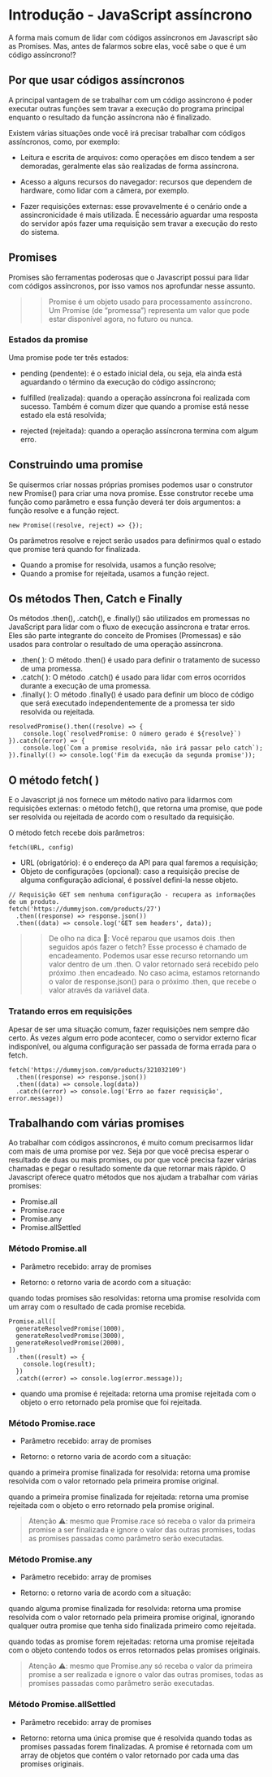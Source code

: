 # Introdução - JavaScript assíncrono
A forma mais comum de lidar com códigos assíncronos em Javascript são as Promises. Mas, antes de falarmos sobre elas, você sabe o que é um código assíncrono!?

## Por que usar códigos assíncronos

A principal vantagem de se trabalhar com um código assíncrono é poder executar outras funções sem travar a execução do programa principal enquanto o resultado da função assíncrona não é finalizado.

Existem várias situações onde você irá precisar trabalhar com códigos assíncronos, como, por exemplo:

- Leitura e escrita de arquivos: como operações em disco tendem a ser demoradas, geralmente elas são realizadas de forma assíncrona.

- Acesso a alguns recursos do navegador: recursos que dependem de hardware, como lidar com a câmera, por exemplo.

- Fazer requisições externas: esse provavelmente é o cenário onde a assincronicidade é mais utilizada. É necessário aguardar uma resposta do servidor após fazer uma requisição sem travar a execução do resto do sistema.

## Promises

Promises são ferramentas poderosas que o Javascript possui para lidar com códigos assíncronos, por isso vamos nos aprofundar nesse assunto.

>> Promise é um objeto usado para processamento assíncrono. Um Promise (de “promessa”) representa um valor que pode estar disponível agora, no futuro ou nunca.

### Estados da promise
Uma promise pode ter três estados:

- pending (pendente): é o estado inicial dela, ou seja, ela ainda está aguardando o término da execução do código assíncrono;

- fulfilled (realizada): quando a operação assíncrona foi realizada com sucesso. Também é comum dizer que quando a promise está nesse estado ela está resolvida;

- rejected (rejeitada): quando a operação assíncrona termina com algum erro.

## Construindo uma promise

Se quisermos criar nossas próprias promises podemos usar o construtor new Promise() para criar uma nova promise. Esse construtor recebe uma função como parâmetro e essa função deverá ter dois argumentos: a função resolve e a função reject.

``new Promise((resolve, reject) => {});``

Os parâmetros resolve e reject serão usados para definirmos qual o estado que promise terá quando for finalizada.

- Quando a promise for resolvida, usamos a função resolve;
- Quando a promise for rejeitada, usamos a função reject.

## Os métodos Then, Catch e Finally

Os métodos .then(), .catch(), e .finally() são utilizados em promessas no JavaScript para lidar com o fluxo de execução assíncrona e tratar erros. Eles são parte integrante do conceito de Promises (Promessas) e são usados para controlar o resultado de uma operação assíncrona.


- .then( ): O método .then() é usado para definir o tratamento de sucesso de uma promessa.
- .catch( ): O método .catch() é usado para lidar com erros ocorridos durante a execução de uma promessa.
- .finally( ): O método .finally() é usado para definir um bloco de código que será executado independentemente de a promessa ter sido resolvida ou rejeitada. 

````
resolvedPromise().then((resolve) => {
    console.log(`resolvedPromise: O número gerado é ${resolve}`)
}).catch((error) => {
    console.log(`Com a promise resolvida, não irá passar pelo catch`);
}).finally(() => console.log('Fim da execução da segunda promise'));
````
## O método fetch( )

E o Javascript já nos fornece um método nativo para lidarmos com requisições externas: o método fetch(), que retorna uma promise, que pode ser resolvida ou rejeitada de acordo com o resultado da requisição.

O método fetch recebe dois parâmetros:

``fetch(URL, config)``

- URL (obrigatório): é o endereço da API para qual faremos a requisição;
- Objeto de configurações (opcional): caso a requisição precise de alguma configuração adicional, é possível defini-la nesse objeto.

````
// Requisição GET sem nenhuma configuração - recupera as informações de um produto.
fetch('https://dummyjson.com/products/27')
  .then((response) => response.json())
  .then((data) => console.log('GET sem headers', data));
````

>> De olho na dica 👀: Você reparou que usamos dois .then seguidos após fazer o fetch? Esse processo é chamado de encadeamento. Podemos usar esse recurso retornando um valor dentro de um .then. O valor retornado será recebido pelo próximo .then encadeado. No caso acima, estamos retornando o valor de response.json() para o próximo .then, que recebe o valor através da variável data.

### Tratando erros em requisições
Apesar de ser uma situação comum, fazer requisições nem sempre dão certo. Ás vezes algum erro pode acontecer, como o servidor externo ficar indisponível, ou alguma configuração ser passada de forma errada para o fetch.

````
fetch('https://dummyjson.com/products/321032109')
  .then((response) => response.json())
  .then((data) => console.log(data))
  .catch((error) => console.log('Erro ao fazer requisição', error.message))
````

## Trabalhando com várias promises
Ao trabalhar com códigos assíncronos, é muito comum precisarmos lidar com mais de uma promise por vez. Seja por que você precisa esperar o resultado de duas ou mais promises, ou por que você precisa fazer várias chamadas e pegar o resultado somente da que retornar mais rápido. O Javascript oferece quatro métodos que nos ajudam a trabalhar com várias promises:

- Promise.all
- Promise.race
- Promise.any
- Promise.allSettled

### Método Promise.all

- Parâmetro recebido: array de promises

- Retorno: o retorno varia de acordo com a situação:

quando todas promises são resolvidas: retorna uma promise resolvida com um array com o resultado de cada promise recebida.

````
Promise.all([
  generateResolvedPromise(1000),
  generateResolvedPromise(3000),
  generateResolvedPromise(2000),
])
  .then((result) => {
    console.log(result);
  })
  .catch((error) => console.log(error.message));
````
- quando uma promise é rejeitada: retorna uma promise rejeitada com o objeto o erro retornado pela promise que foi rejeitada.

### Método Promise.race

- Parâmetro recebido: array de promises

- Retorno: o retorno varia de acordo com a situação:

quando a primeira promise finalizada for resolvida: retorna uma promise resolvida com o valor retornado pela primeira promise original.

quando a primeira promise finalizada for rejeitada: retorna uma promise rejeitada com o objeto o erro retornado pela promise original.

> Atenção ⚠️: mesmo que Promise.race só receba o valor da primeira promise a ser finalizada e ignore o valor das outras promises, todas as promises passadas como parâmetro serão executadas.

### Método Promise.any
- Parâmetro recebido: array de promises

- Retorno: o retorno varia de acordo com a situação:

quando alguma promise finalizada for resolvida: retorna uma promise resolvida com o valor retornado pela primeira promise original, ignorando qualquer outra promise que tenha sido finalizada primeiro como rejeitada.

quando todas as promise forem rejeitadas: retorna uma promise rejeitada com o objeto contendo todos os erros retornados pelas promises originais.

>Atenção ⚠️: mesmo que Promise.any só receba o valor da primeira promise a ser realizada e ignore o valor das outras promises, todas as promises passadas como parâmetro serão executadas.

### Método Promise.allSettled
- Parâmetro recebido: array de promises

- Retorno: retorna uma única promise que é resolvida quando todas as promises passadas forem finalizadas. A promise é retornada com um array de objetos que contém o valor retornado por cada uma das promises originais.